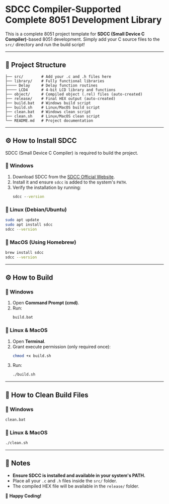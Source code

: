# SDCC Compiler-Supported Complete 8051 Development Library

This is a complete 8051 project template for **SDCC (Small Device C Compiler)**-based 8051 development. Simply add your C source files to the `src/` directory and run the build script!

---

## 📂 **Project Structure**
```
├── src/        # Add your .c and .h files here
├── library/    # Fully functional libraries
├──── Delay     # Delay function routines
├──── LCD4      # 4-bit LCD library and functions
├── object/     # Compiled object (.rel) files (auto-created)
├── release/    # Final HEX output (auto-created)
├── build.bat   # Windows build script
├── build.sh    # Linux/MacOS build script
├── clean.bat   # Windows clean script
├── clean.sh    # Linux/MacOS clean script
└── README.md   # Project documentation
```

---

## ⚙️ **How to Install SDCC**
SDCC (Small Device C Compiler) is required to build the project.

### **🔹 Windows**
1. Download SDCC from the [SDCC Official Website](https://sourceforge.net/projects/sdcc/).
2. Install it and ensure `sdcc` is added to the system's `PATH`.
3. Verify the installation by running:
   ```cmd
   sdcc --version
   ```

### **🔹 Linux (Debian/Ubuntu)**
```bash
sudo apt update
sudo apt install sdcc
sdcc --version
```

### **🔹 MacOS (Using Homebrew)**
```bash
brew install sdcc
sdcc --version
```

---

## ⚙️ **How to Build**

### **🔹 Windows**
1. Open **Command Prompt (cmd)**.
2. Run:
   ```cmd
   build.bat
   ```

### **🔹 Linux & MacOS**
1. Open **Terminal**.
2. Grant execute permission (only required once):
   ```bash
   chmod +x build.sh
   ```
3. Run:
   ```bash
   ./build.sh
   ```

---

## 🧹 **How to Clean Build Files**

### **🔹 Windows**
```cmd
clean.bat
```

### **🔹 Linux & MacOS**
```bash
./clean.sh
```

---

## 📢 **Notes**
- **Ensure SDCC is installed and available in your system's PATH.**
- Place all your `.c` and `.h` files inside the `src/` folder.
- The compiled HEX file will be available in the `release/` folder.

🚀 **Happy Coding!**